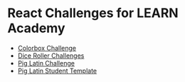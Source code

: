 # React Challenges for LEARN Academy

- [Colorbox Challenge](./color-box-challenge/README.md)
- [Dice Roller Challenges](./dice-roller-challenge/README.md)
- [Pig Latin Challenge](./pig-latin-challenge/README.md)
- [Pig Latin Student Template](./pig-latin-template/README.md)
